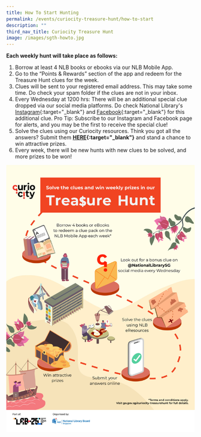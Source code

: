 ```yaml
---
title: How To Start Hunting
permalink: /events/curiocity-treasure-hunt/how-to-start
description: ""
third_nav_title: Curiocity Treasure Hunt
image: /images/sgth-howto.jpg
---
```

**Each weekly hunt will take place as follows:**

1. Borrow at least 4 NLB books or ebooks via our NLB Mobile App.
2. Go to the “Points & Rewards” section of the app and redeem for the Treasure Hunt clues for the week.
3. Clues will be sent to your registered email address. This may take some time. Do check your spam folder if the clues are not in your inbox.
4. Every Wednesday at 1200 hrs: There will be an additional special clue dropped via our social media platforms. Do check National Library's [Instagram](https://www.instagram.com/NationalLibrarysg){:target="_blank"}  and [Facebook](https://www.facebook.com/NationalLibrarySG){:target="_blank"}  for this additional clue. Pro Tip: Subscribe to our  Instagram and Facebook page for alerts, and you may be the first to receive the special clue!
5. Solve the clues using our Curiocity resources. Think you got all the answers? Submit them **[HERE](https://curiocity.nlb.gov.sg/events/curiocity-treasure-hunt/submission){:target="_blank"}** and stand a chance to win attractive prizes. 
6. Every week, there will be new hunts with new clues to be solved, and more prizes to be won!

![How to hunt](/images/NLB_CurioCity_Infographic%20A3_04012022.jpg)


